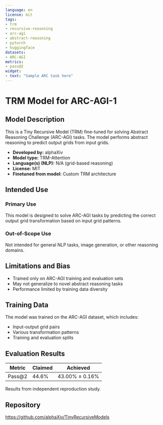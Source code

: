 ```yaml
---
language: en
license: mit
tags:
- trm
- recursive-reasoning
- arc-agi
- abstract-reasoning
- pytorch
- huggingface
datasets:
- ARC-AGI
metrics:
- pass@2
widget:
- text: "Sample ARC task here"
---
```


# TRM Model for ARC-AGI-1

## Model Description

This is a Tiny Recursive Model (TRM) fine-tuned for solving Abstract Reasoning Challenge (ARC-AGI) tasks. The model performs abstract reasoning to predict output grids from input grids.

- **Developed by:** alphaXiv
- **Model type:** TRM-Attention
- **Language(s) (NLP):** N/A (grid-based reasoning)
- **License:** MIT
- **Finetuned from model:** Custom TRM architecture

## Intended Use

### Primary Use

This model is designed to solve ARC-AGI tasks by predicting the correct output grid transformation based on input grid patterns.

### Out-of-Scope Use

Not intended for general NLP tasks, image generation, or other reasoning domains.

## Limitations and Bias

- Trained only on ARC-AGI training and evaluation sets
- May not generalize to novel abstract reasoning tasks
- Performance limited by training data diversity

## Training Data

The model was trained on the ARC-AGI dataset, which includes:
- Input-output grid pairs
- Various transformation patterns
- Training and evaluation splits

## Evaluation Results

| Metric | Claimed | Achieved |
|--------|---------|----------|
| Pass@2 | 44.6% | 43.00% ± 0.16% |

Results from independent reproduction study.

## Repository

https://github.com/alphaXiv/TinyRecursiveModels
